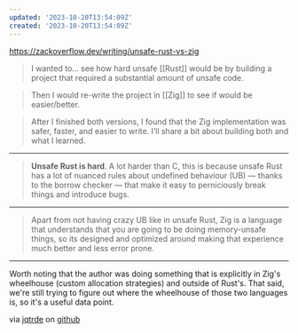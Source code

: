 ```yaml
---
updated: '2023-10-20T13:54:09Z'
created: '2023-10-20T13:54:09Z'
---
```

https://zackoverflow.dev/writing/unsafe-rust-vs-zig

> I wanted to... see how hard unsafe [[Rust]] would be by building a project that required a substantial amount of unsafe code.

> Then I would re-write the project in [[Zig]] to see if would be easier/better.

> After I finished both versions, I found that the Zig implementation was safer, faster, and easier to write. I’ll share a bit about building both and what I learned.

----

> **Unsafe Rust is hard**. A lot harder than C, this is because unsafe Rust has a lot of nuanced rules about undefined behaviour (UB) — thanks to the borrow checker — that make it easy to perniciously break things and introduce bugs.

----

> Apart from not having crazy UB like in unsafe Rust, Zig is a language that understands that you are going to be doing memory-unsafe things, so its designed and optimized around making that experience much better and less error prone.

----

Worth noting that the author was doing something that is explicitly in Zig's wheelhouse (custom allocation strategies) and outside of Rust's. That said, we're still trying to figure out where the wheelhouse of those two languages is, so it's a useful data point.

via [jqtrde](http://jqtrde.com/) on [github](https://github.com/jqtrde)
